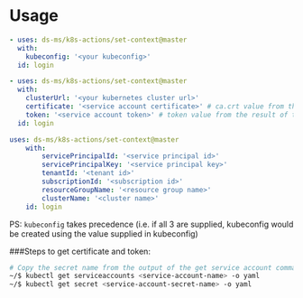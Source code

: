# Usage

```yaml
- uses: ds-ms/k8s-actions/set-context@master
  with:
    kubeconfig: '<your kubeconfig>'
  id: login
```

```yaml
- uses: ds-ms/k8s-actions/set-context@master
  with:
    clusterUrl: '<your kubernetes cluster url>'
    certificate: '<service account certificate>' # ca.crt value from the result of the below script
    token: '<service account token>' # token value from the result of the below script
  id: login
```

```yaml
uses: ds-ms/k8s-actions/set-context@master
    with:
        servicePrincipalId: '<service principal id>'
        servicePrincipalKey: '<service principal key>'
        tenantId: '<tenant id>'
        subscriptionId: '<subscription id>'
        resourceGroupName: '<resource group name>'
        clusterName: '<cluster name>'
    id: login
```

PS: `kubeconfig` takes precedence (i.e. if all 3 are supplied, kubeconfig would be created using the value supplied in kubeconfig)

###Steps to get certificate and token: 
```sh
# Copy the secret name from the output of the get service account command
~/$ kubectl get serviceaccounts <service-account-name> -o yaml
~/$ kubectl get secret <service-account-secret-name> -o yaml
```

